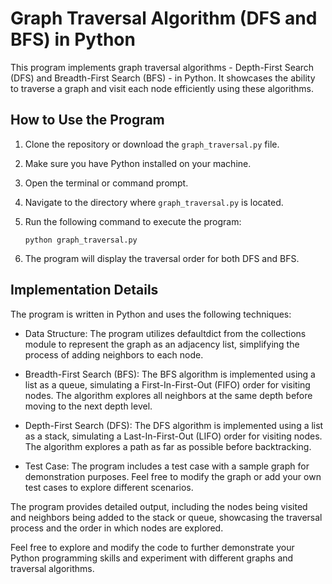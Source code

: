 # Graph Traversal Algorithm (DFS and BFS) in Python

This program implements graph traversal algorithms - Depth-First Search (DFS) and Breadth-First Search (BFS) - in Python. It showcases the ability to traverse a graph and visit each node efficiently using these algorithms.

## How to Use the Program

1. Clone the repository or download the `graph_traversal.py` file.
2. Make sure you have Python installed on your machine.
3. Open the terminal or command prompt.
4. Navigate to the directory where `graph_traversal.py` is located.
5. Run the following command to execute the program:

    ```shell
    python graph_traversal.py
    ```

6. The program will display the traversal order for both DFS and BFS.

## Implementation Details

The program is written in Python and uses the following techniques:

- Data Structure: The program utilizes defaultdict from the collections module to represent the graph as an adjacency list, simplifying the process of adding neighbors to each node.

- Breadth-First Search (BFS): The BFS algorithm is implemented using a list as a queue, simulating a First-In-First-Out (FIFO) order for visiting nodes. The algorithm explores all neighbors at the same depth before moving to the next depth level.

- Depth-First Search (DFS): The DFS algorithm is implemented using a list as a stack, simulating a Last-In-First-Out (LIFO) order for visiting nodes. The algorithm explores a path as far as possible before backtracking.

- Test Case: The program includes a test case with a sample graph for demonstration purposes. Feel free to modify the graph or add your own test cases to explore different scenarios.

The program provides detailed output, including the nodes being visited and neighbors being added to the stack or queue, showcasing the traversal process and the order in which nodes are explored.

Feel free to explore and modify the code to further demonstrate your Python programming skills and experiment with different graphs and traversal algorithms.

